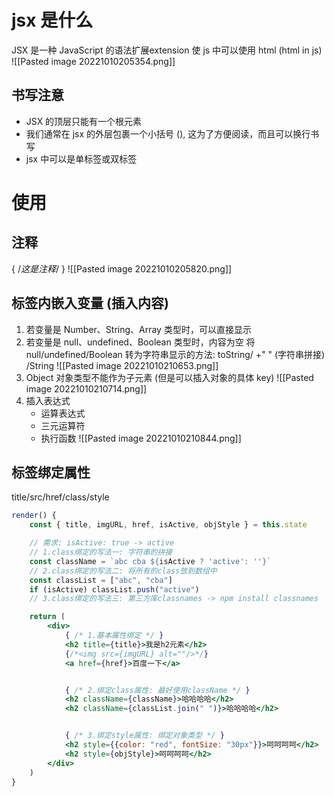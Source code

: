 # jsx 是什么
 JSX 是一种 JavaScript 的语法扩展extension
 使 js 中可以使用 html (html in js)
 ![[Pasted image 20221010205354.png]]
## 书写注意
- JSX 的顶层只能有一个根元素
- 我们通常在 jsx 的外层包裹一个小括号 (), 这为了方便阅读，而且可以换行书写
- jsx 中可以是单标签或双标签

# 使用
## 注释
{ /*这是注释*/ }
![[Pasted image 20221010205820.png]]
## 标签内嵌入变量 (插入内容)
1. 若变量是 Number、String、Array 类型时，可以直接显示
2. 若变量是 null、undefined、Boolean 类型时，内容为空
	将 null/undefined/Boolean 转为字符串显示的方法:  toString/ +" " (字符串拼接) /String ![[Pasted image 20221010210653.png]]
3. Object 对象类型不能作为子元素 (但是可以插入对象的具体 key) ![[Pasted image 20221010210714.png]]
4. 插入表达式 
	- 运算表达式
	- 三元运算符
	- 执行函数
	![[Pasted image 20221010210844.png]]

## 标签绑定属性
title/src/href/class/style 
```jsx
render() {
	const { title, imgURL, href, isActive, objStyle } = this.state

	// 需求: isActive: true -> active
	// 1.class绑定的写法一: 字符串的拼接
	const className = `abc cba ${isActive ? 'active': ''}`
	// 2.class绑定的写法二: 将所有的class放到数组中
	const classList = ["abc", "cba"]
	if (isActive) classList.push("active")
	// 3.class绑定的写法三: 第三方库classnames -> npm install classnames

	return (
		<div>
			{ /* 1.基本属性绑定 */ }
			<h2 title={title}>我是h2元素</h2>
			{/*<img src={imgURL} alt=""/>*/}
			<a href={href}>百度一下</a>


			{ /* 2.绑定class属性: 最好使用className */ }
			<h2 className={className}>哈哈哈哈</h2>
			<h2 className={classList.join(" ")}>哈哈哈哈</h2>


			{ /* 3.绑定style属性: 绑定对象类型 */ }
			<h2 style={{color: "red", fontSize: "30px"}}>呵呵呵呵</h2>
			<h2 style={objStyle}>呵呵呵呵</h2>
		</div>
	)
}

```